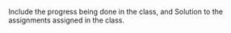 Include the progress being done in the class, and
Solution to the assignments assigned in the class.
